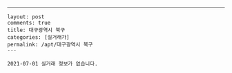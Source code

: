 ---
    layout: post
    comments: true
    title: 대구광역시 북구
    categories: [실거래가]
    permalink: /apt/대구광역시 북구
    ---

    2021-07-01 실거래 정보가 없습니다.

    